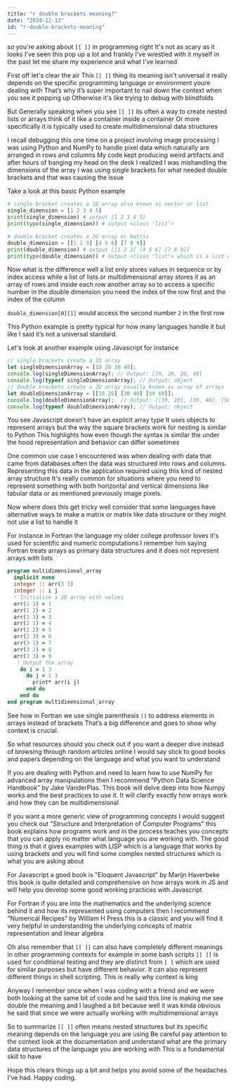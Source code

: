 ```yaml
---
title: "r double brackets meaning?"
date: "2024-12-13"
id: "r-double-brackets-meaning"
---
```


 so you're asking about `[[ ]]` in programming right It's not as scary as it looks I've seen this pop up a lot and frankly I've wrestled with it myself in the past let me share my experience and what I've learned

First off let's clear the air This `[[ ]]` thing its meaning isn't universal it really depends on the specific programming language or environment youre dealing with That’s why it’s super important to nail down the context when you see it popping up Otherwise it's like trying to debug with blindfolds

But Generally speaking when you see `[[ ]]` its often a way to create nested lists or arrays think of it like a container inside a container Or more specifically it is typically used to create multidimensional data structures

I recall debugging this one time on a project involving image processing I was using Python and NumPy to handle pixel data which naturally are arranged in rows and columns My code kept producing weird artifacts and after hours of banging my head on the desk I realized I was mishandling the dimensions of the array I was using single brackets for what needed double brackets and that was causing the issue

Take a look at this basic Python example

```python
# single bracket creates a 1D array also known as vector or list
single_dimension = [1 2 3 4 5]
print(single_dimension) # output [1 2 3 4 5]
print(type(single_dimension)) # output <class 'list'>

# double bracket creates a 2D array or matrix
double_dimension = [[1 2 3] [4 5 6] [7 8 9]]
print(double_dimension) # output [[1 2 3] [4 5 6] [7 8 9]]
print(type(double_dimension)) # output <class 'list'> which is a list of lists
```
Now what is the difference well a list only stores values in sequence or by index access while a list of lists or multidimensional array stores it as an array of rows and inside each row another array so to access a specific number in the double dimension you need the index of the row first and the index of the column

`double_dimension[0][1]` would access the second number `2` in the first row

This Python example is pretty typical for how many languages handle it but like I said it’s not a universal standard.

Let's look at another example using Javascript for instance

```javascript
// single brackets create a 1D array
let singleDimensionArray = [10 20 30 40];
console.log(singleDimensionArray); // Output: [10, 20, 30, 40]
console.log(typeof singleDimensionArray); // Output: object
// double brackets create a 2D array usually known as array of arrays
let doubleDimensionArray = [[10 20] [30 40] [50 60]];
console.log(doubleDimensionArray);  // Output: [[10, 20], [30, 40], [50, 60]]
console.log(typeof doubleDimensionArray); // Output: object
```

You see Javascript doesn't have an explicit array type It uses objects to represent arrays but the way the square brackets work for nesting is similar to Python This highlights how even though the syntax is similar the under the hood representation and behavior can differ sometimes

One common use case I encountered was when dealing with data that came from databases often the data was structured into rows and columns. Representing this data in the application required using this kind of nested array structure It's really common for situations where you need to represent something with both horizontal and vertical dimensions like tabular data or as mentioned previously image pixels.

Now where does this get tricky well consider that some languages have alternative ways to make a matrix or matrix like data structure or they might not use a list to handle it

For instance in Fortran the language my older college professor loves it's used for scientific and numeric computations I remember him saying Fortran treats arrays as primary data structures and it does not represent arrays with lists

```fortran
program multidimensional_array
  implicit none
  integer :: arr(3 3)
  integer :: i j
  ! Initialize a 2D array with values
  arr(1 1) = 1
  arr(1 2) = 2
  arr(1 3) = 3
  arr(2 1) = 4
  arr(2 2) = 5
  arr(2 3) = 6
  arr(3 1) = 7
  arr(3 2) = 8
  arr(3 3) = 9
   ! Output the array
    do i = 1 3
      do j = 1 3
        print* arr(i j)
      end do
    end do
end program multidimensional_array
```

See how in Fortran we use single parenthesis `()` to address elements in arrays instead of brackets That’s a big difference and goes to show why context is crucial.

So what resources should you check out if you want a deeper dive instead of browsing through random articles online I would say stick to good books and papers depending on the language and what you want to understand

If you are dealing with Python and need to learn how to use NumPy for advanced array manipulations then I recommend “Python Data Science Handbook” by Jake VanderPlas. This book will delve deep into how Numpy works and the best practices to use it. It will clarify exactly how arrays work and how they can be multidimensional

If you want a more generic view of programming concepts I would suggest you check out "Structure and Interpretation of Computer Programs" this book explains how programs work and in the process teaches you concepts that you can apply no matter what language you are working with. The good thing is that it gives examples with LISP which is a language that works by using brackets and you will find some complex nested structures which is what you are asking about

For Javascript a good book is "Eloquent Javascript" by Marijn Haverbeke this book is quite detailed and comprehensive on how arrays work in JS and will help you develop some good working practices with Javascript.

For Fortran if you are into the mathematics and the underlying science behind it and how its represented using computers then I recommend "Numerical Recipes" by William H Press this is a classic and you will find it very helpful in understanding the underlying concepts of matrix representation and linear algebra

Oh also remember that `[[ ]]` can also have completely different meanings in other programming contexts for example in some bash scripts `[[ ]]` is used for conditional testing and they are distinct from `[ ]` which are used for similar purposes but have different behavior. It can also represent different things in shell scripting. This is really why context is king

Anyway I remember once when I was coding with a friend and we were both looking at the same bit of code and he said this line is making me see double the meaning and I laughed a bit because well it was kinda obvious he said that since we were actually working with multidimensional arrays

So to summarize `[[ ]]` often means nested structures but its specific meaning depends on the language you are using Be careful pay attention to the context look at the documentation and understand what are the primary data structures of the language you are working with This is a fundamental skill to have

Hope this clears things up a bit and helps you avoid some of the headaches I've had. Happy coding.
